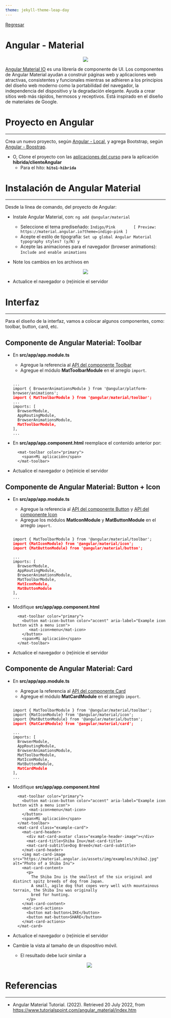 ```yaml
---
theme: jekyll-theme-leap-day
---
```


[Regresar](/DAWM/)

Angular - Material 
==================

<p align="center">
  <img src="imagenes/angular_material.jfif">
</p>


[Angular Material IO](https://material.angular.io/) es una librería de componente de UI. Los componentes de Angular Material ayudan a construir páginas web y aplicaciones web atractivas, consistentes y funcionales mientras se adhieren a los principios del diseño web moderno como la portabilidad del navegador, la independencia del dispositivo y la degradación elegante. Ayuda a crear sitios web más rápidos, hermosos y receptivos. Está inspirado en el diseño de materiales de Google.

Proyecto en Angular
===================

* * *

Crea un nuevo proyecto, según [Angular - Local](https://dawfiec.github.io/DAWM/tutoriales/angular_local.html), y agrega Bootstrap, según [Angular - Boostrap](https://dawfiec.github.io/DAWM/tutoriales/angular_bootstrap.html).

* O, Clone el proyecto con las [aplicaciones del curso](https://github.com/DAWFIEC/DAWM-apps) para la aplicación **hibrida/clienteAngular**
    - Para el hito: **`hito1-hibrida`**

Instalación de Angular Material
===============================

* * *

Desde la línea de comando, del proyecto de Angular:

* Instale Angular Material, con: `ng add @angular/material`
  + Seleccione el tema prediseñado: `Indigo/Pink        [ Preview: https://material.angular.io?theme=indigo-pink ]`
  + Acepte el estilo de tipografía: `Set up global Angular Material typography styles? (y/N) y`
  + Acepte las animaciones para el navegador (browser animations): `Include and enable animations`
  
* Note los cambios en los archivos en

<p align="center">
  <img src="imagenes/angular_material_instalacion.png">
</p>

* Actualice el navegador o (re)inicie el servidor

Interfaz
========

* * *

Para el diseño de la interfaz, vamos a colocar algunos componentes, como: toolbar, button, card, etc.

**Componente de Angular Material:** Toolbar
-------------------------------------------

* En **src/app/app.module.ts**
  + Agregue la referencia al [API del componente Toolbar](https://material.angular.io/components/toolbar/api) 
  + Agregue el módulo **MatToolbarModule** en el arreglo `import`.
 
  <pre><code>
  ...  
  import { BrowserAnimationsModule } from '@angular/platform-browser/animations';  
  <b style="color: red">import { MatToolbarModule } from '@angular/material/toolbar';</b>
  ...  
  imports: [  
    BrowserModule,  
    AppRoutingModule,  
    BrowserAnimationsModule,  
    <b style="color: red">MatToolbarModule,</b>
  ],  
  ...
  </code></pre>

* En **src/app/app.component.html** reemplace el contenido anterior por:

  ```
    <mat-toolbar color="primary">
      <span>Mi aplicación</span>
    </mat-toolbar>
  ```  

* Actualice el navegador o (re)inicie el servidor

**Componente de Angular Material:** Button + Icon
-------------------------------------------------

* En **src/app/app.module.ts**
  + Agregue la referencia al [API del componente Button](https://material.angular.io/components/button/overview) y [API del componente Icon](https://material.angular.io/components/icon/api)
  + Agregue los módulos **MatIconModule** y **MatButtonModule** en el arreglo `import`.


  <pre><code>
  import { MatToolbarModule } from '@angular/material/toolbar';  
  <b style="color: red">import {MatIconModule} from '@angular/material/icon';  
  import {MatButtonModule} from '@angular/material/button';</b>

  ...  
  imports: [  
    BrowserModule,  
    AppRoutingModule,  
    BrowserAnimationsModule,  
    MatToolbarModule,  
    <b style="color: red">MatIconModule,  
    MatButtonModule</b>
  ],  
  ...
  </code></pre>

* Modifique **src/app/app.component.html**

  ```
    <mat-toolbar color="primary">  
      <button mat-icon-button color="accent" aria-label="Example icon button with a menu icon">  
         <mat-icon>menu</mat-icon>  
      </button>  
      <span>Mi aplicación</span>  
    </mat-toolbar>
  ```

* Actualice el navegador o (re)inicie el servidor


**Componente de Angular Material:** Card
-------------------------------------------------

* En **src/app/app.module.ts**
  + Agregue la referencia al [API del componente Card](https://material.angular.io/components/card/api)
  + Agregue el módulo **MatCardModule** en el arreglo `import`.


  <pre><code>
  import { MatToolbarModule } from '@angular/material/toolbar';
  import {MatIconModule} from '@angular/material/icon';  
  import {MatButtonModule} from '@angular/material/button';
  <b style="color: red">import {MatCardModule} from '@angular/material/card';</b>

  ...  
  imports: [  
    BrowserModule,  
    AppRoutingModule,  
    BrowserAnimationsModule,  
    MatToolbarModule,
    MatIconModule,  
    MatButtonModule,  
    <b style="color: red">MatCardModule</b>
  ],  
  ...
  </code></pre>

* Modifique **src/app/app.component.html**

  ```
    <mat-toolbar color="primary">  
      <button mat-icon-button color="accent" aria-label="Example icon button with a menu icon">  
         <mat-icon>menu</mat-icon>  
      </button>  
      <span>Mi aplicación</span>  
    </mat-toolbar>
    <mat-card class="example-card">
      <mat-card-header>
        <div mat-card-avatar class="example-header-image"></div>
        <mat-card-title>Shiba Inu</mat-card-title>
        <mat-card-subtitle>Dog Breed</mat-card-subtitle>
      </mat-card-header>
      <img mat-card-image src="https://material.angular.io/assets/img/examples/shiba2.jpg" alt="Photo of a Shiba Inu">
      <mat-card-content>
        <p>
          The Shiba Inu is the smallest of the six original and distinct spitz breeds of dog from Japan.
          A small, agile dog that copes very well with mountainous terrain, the Shiba Inu was originally
          bred for hunting.
        </p>
      </mat-card-content>
      <mat-card-actions>
        <button mat-button>LIKE</button>
        <button mat-button>SHARE</button>
      </mat-card-actions>
    </mat-card>
  ```

* Actualice el navegador o (re)inicie el servidor

* Cambie la vista al tamaño de un dispositivo móvil. 
  + El resultado debe lucir similar a

  <p align="center">
    <img src="imagenes/angular_material_resultado.png">
  </p>



Referencias 
===========

* * *

* Angular Material Tutorial. (2022). Retrieved 20 July 2022, from https://www.tutorialspoint.com/angular_material/index.htm